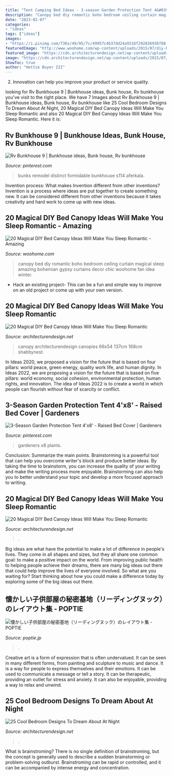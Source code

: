 ```yaml
---
title: "Tent Camping Bed Ideas - 3-season Garden Protection Tent 4&#039;x8&#039;"
description: "Canopy bed diy romantic boho bedroom ceiling curtain magical sleep amazing bohemian gypsy curtains decor chic woohome fan idea winter"
date: "2023-02-07"
categories:
- "ideas"
tags: ["ideas"]
images:
- "https://i.pinimg.com/736x/49/95/7c/49957c4b37dd24a9316f292826936f88.jpg"
featuredImage: "http://www.woohome.com/wp-content/uploads/2015/07/diy-bed-canopy-woohome-7.jpg"
featured_image: "https://cdn.architecturendesign.net/wp-content/uploads/2014/09/2-bubble-bedroom1.jpg"
image: "https://cdn.architecturendesign.net/wp-content/uploads/2015/07/AD-DIY-Bed-Canopy-13.jpg"
ShowToc: true
author: "Hettie Boyer III"
---
```



2. Innovation can help you improve your product or service quality.

	

		
looking for Rv Bunkhouse 9 | Bunkhouse ideas, Bunk house, Rv bunkhouse you've visit to the right place. We have 7 Images about Rv Bunkhouse 9 | Bunkhouse ideas, Bunk house, Rv bunkhouse like 25 Cool Bedroom Designs To Dream About At Night, 20 Magical DIY Bed Canopy Ideas Will Make You Sleep Romantic and also 20 Magical DIY Bed Canopy Ideas Will Make You Sleep Romantic. Here it is:
		
    
## Rv Bunkhouse 9 | Bunkhouse Ideas, Bunk House, Rv Bunkhouse

<img loading=lazy src="https://i.pinimg.com/736x/49/95/7c/49957c4b37dd24a9316f292826936f88.jpg" onerror="this.onerror=null;this.src='https://tse1.mm.bing.net/th?id=OIP.EyUe-73TsHaq-3bI3-c6lgHaJ3&amp;pid=15.1';" alt="Rv Bunkhouse 9 | Bunkhouse ideas, Bunk house, Rv bunkhouse">

_Source: pinterest.com_

>bunks remodel distinct formidable bunkhouse s114 aferkala. 

	

Invention process: What makes Invention different from other inventions?
Invention is a process where ideas are put together to create something new. It can be considered different from other inventions because it takes creativity and hard work to come up with new ideas.

    
## 20 Magical DIY Bed Canopy Ideas Will Make You Sleep Romantic - Amazing

<img loading=lazy src="http://www.woohome.com/wp-content/uploads/2015/07/diy-bed-canopy-woohome-7.jpg" onerror="this.onerror=null;this.src='https://tse1.mm.bing.net/th?id=OIP.LZTqIm2eGwprtgqTZqKl4QHaLH&amp;pid=15.1';" alt="20 Magical DIY Bed Canopy Ideas Will Make You Sleep Romantic - Amazing">

_Source: woohome.com_

>canopy bed diy romantic boho bedroom ceiling curtain magical sleep amazing bohemian gypsy curtains decor chic woohome fan idea winter. 

	

- Hack an existing project- This can be a fun and simple way to improve on an old project or come up with your own version.

    
## 20 Magical DIY Bed Canopy Ideas Will Make You Sleep Romantic

<img loading=lazy src="https://cdn.architecturendesign.net/wp-content/uploads/2015/07/AD-DIY-Bed-Canopy-13.jpg" onerror="this.onerror=null;this.src='https://tse3.mm.bing.net/th?id=OIP.0zYA2rPhrQMR70Ooj5WczwHaJ4&amp;pid=15.1';" alt="20 Magical DIY Bed Canopy Ideas Will Make You Sleep Romantic">

_Source: architecturendesign.net_

>canopy architecturendesign canopies 66x54 137cm 168cm shabbynest. 

	

In Ideas 2020, we proposed a vision for the future that is based on four pillars: world peace, green energy, quality work life, and human dignity. In Ideas 2022, we are proposing a vision for the future that is based on five pillars: world economy, social cohesion, environmental protection, human rights, and innovation. The idea of Ideas 2022 is to create a world in which people can flourish without fear of scarcity or conflict.

    
## 3-Season Garden Protection Tent 4&#039;x8&#039; - Raised Bed Cover | Gardeners

<img loading=lazy src="https://i.pinimg.com/736x/6c/31/5c/6c315c9f3dc3a68a3ac9bb23ebdd7eb0.jpg" onerror="this.onerror=null;this.src='https://tse3.mm.bing.net/th?id=OIP.WXdte6_e5E88qHwapH6tOwHaJ3&amp;pid=15.1';" alt="3-Season Garden Protection Tent 4&#039;x8&#039; - Raised Bed Cover | Gardeners">

_Source: pinterest.com_

>gardeners x8 plants. 

	

Conclusion: Summarize the main points.
Brainstorming is a powerful tool that can help you overcome writer's block and produce better ideas. By taking the time to brainstorm, you can increase the quality of your writing and make the writing process more enjoyable. Brainstorming can also help you to better understand your topic and develop a more focused approach to writing.

    
## 20 Magical DIY Bed Canopy Ideas Will Make You Sleep Romantic

<img loading=lazy src="https://cdn.architecturendesign.net/wp-content/uploads/2015/07/AD-DIY-Bed-Canopy-11.jpg" onerror="this.onerror=null;this.src='https://tse3.mm.bing.net/th?id=OIP.FZB2nXjLbgdkWaOOh5AVIAHaLG&amp;pid=15.1';" alt="20 Magical DIY Bed Canopy Ideas Will Make You Sleep Romantic">

_Source: architecturendesign.net_

>. 

	

Big ideas are what have the potential to make a lot of difference in people's lives. They come in all shapes and sizes, but they all share one common goal: to make a positive impact on the world. From improving public health to helping people achieve their dreams, there are many big ideas out there that could help improve the lives of everyone involved. So what are you waiting for? Start thinking about how you could make a difference today by exploring some of the big ideas out there.

    
## 懐かしい子供部屋の秘密基地（リーディングヌック）のレイアウト集 - POPTIE

<img loading=lazy src="http://img.poptie.jp/img?mode=compo_image&amp;id=216015024372873&amp;size=s&amp;imgnum=22569" onerror="this.onerror=null;this.src='https://tse3.mm.bing.net/th?id=OIP.5VDV4srBBXKMYG3fjbqXUgAAAA&amp;pid=15.1';" alt="懐かしい子供部屋の秘密基地（リーディングヌック）のレイアウト集 - POPTIE">

_Source: poptie.jp_

>. 

	

Creative art is a form of expression that is often undervalued. It can be seen in many different forms, from painting and sculpture to music and dance. It is a way for people to express themselves and their emotions. It can be used to communicate a message or tell a story. It can be therapeutic, providing an outlet for stress and anxiety. It can also be enjoyable, providing a way to relax and unwind.

    
## 25 Cool Bedroom Designs To Dream About At Night

<img loading=lazy src="https://cdn.architecturendesign.net/wp-content/uploads/2014/09/2-bubble-bedroom1.jpg" onerror="this.onerror=null;this.src='https://tse3.mm.bing.net/th?id=OIP.ni37K5TP5kkZsOG2peTfcQHaFi&amp;pid=15.1';" alt="25 Cool Bedroom Designs To Dream About At Night">

_Source: architecturendesign.net_

>. 

	

What is brainstroming?
There is no single definition of brainstroming, but the concept is generally used to describe a sudden brainstorming or problem-solving outburst. Brainstroming can be rapid or controlled, and it can be accompanied by intense energy and concentration.

